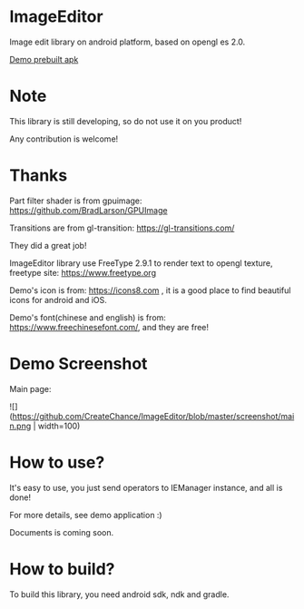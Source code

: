 # ImageEditor
Image edit library on android platform, based on opengl es 2.0.

[Demo prebuilt apk](https://github.com/CreateChance/ImageEditor/raw/master/bin/ImageEditorDemo.apk)
# Note
This library is still developing, so do not use it on you product! 

Any contribution is welcome!
# Thanks
Part filter shader is from gpuimage: https://github.com/BradLarson/GPUImage

Transitions are from gl-transition: https://gl-transitions.com/

They did a great job!

ImageEditor library use FreeType 2.9.1 to render text to opengl texture, freetype site: https://www.freetype.org

Demo's icon is from: https://icons8.com , it is a good place to find beautiful icons for android and iOS.

Demo's font(chinese and english) is from: https://www.freechinesefont.com/, and they are free!

# Demo Screenshot

Main page:

![](https://github.com/CreateChance/ImageEditor/blob/master/screenshot/main.png | width=100)

# How to use?
It's easy to use, you just send operators to IEManager instance, and all is done!

For more details, see demo application :) 

Documents is coming soon.
# How to build?
To build this library, you need android sdk, ndk and gradle.
